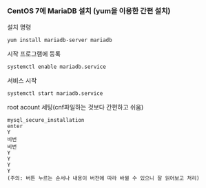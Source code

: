 ### CentOS 7에 MariaDB 설치 (yum을 이용한 간편 설치)

설치 명령
```
yum install mariadb-server mariadb
```

시작 프로그램에 등록
```
systemctl enable mariadb.service
```

서비스 시작
```
systemctl start mariadb.service
```

root acount 세팅(cnf파일하는 것보다 간편하고 쉬움)
```
mysql_secure_installation
enter
Y
비번
비번
Y
Y
Y
Y
(주의: 버튼 누르는 순서나 내용이 버전에 따라 바뀔 수 있으니 잘 읽어보고 처리)
```